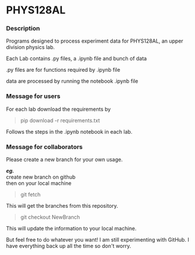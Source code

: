 # PHYS128AL

### Description
Programs designed to process experiment data for PHYS128AL, an upper division physics lab.


Each Lab contains .py files, a .ipynb file and bunch of data


.py files are for functions required by .ipynb file


data are processed by running the notebook .ipynb file


### Message for users


For each lab download the requirements by


> pip download -r requirements.txt


Follows the steps in the .ipynb notebook in each lab.


### Message for collaborators


Please create a new branch for your own usage.


***eg.<br>***
create new branch on github<br>
then on your local machine<br>


> git fetch<br>

This will get the branches from this repository.

> git checkout NewBranch<br>

This will update the information to your local machine. <br>


But feel free to do whatever you want! I am still experimenting with GitHub. I have everything back up all the time so don't worry.


